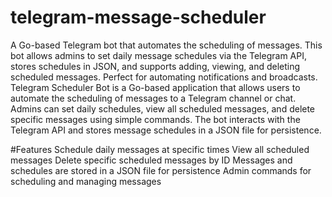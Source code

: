 # telegram-message-scheduler
A Go-based Telegram bot that automates the scheduling of messages. This bot allows admins to set daily message schedules via the Telegram API, stores schedules in JSON, and supports adding, viewing, and deleting scheduled messages. Perfect for automating notifications and broadcasts.
Telegram Scheduler Bot is a Go-based application that allows users to automate the scheduling of messages to a Telegram channel or chat. Admins can set daily schedules, view all scheduled messages, and delete specific messages using simple commands. The bot interacts with the Telegram API and stores message schedules in a JSON file for persistence.

#Features
Schedule daily messages at specific times
View all scheduled messages
Delete specific scheduled messages by ID
Messages and schedules are stored in a JSON file for persistence
Admin commands for scheduling and managing messages
